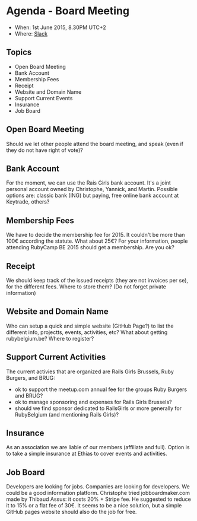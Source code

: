 # Agenda - Board Meeting

* When: 1st June 2015, 8.30PM UTC+2
* Where: [Slack](https://rubyburgers.slack.com/messages/association/)

## Topics

* Open Board Meeting
* Bank Account
* Membership Fees
* Receipt
* Website and Domain Name
* Support Current Events
* Insurance
* Job Board

## Open Board Meeting

Should we let other people attend the board meeting, and speak (even if they do not have right of vote)?

## Bank Account

For the moment, we can use the Rais Girls bank account. It's a joint personal account owned by Christophe, Yannick,
and Martin. Possible options are: classic bank (ING) but paying, free online bank account at Keytrade, others?

## Membership Fees

We have to decide the membership fee for 2015. It couldn't be more than 100€ according the statute. What about 25€?
For your information, people attending RubyCamp BE 2015 should get a membership. Are you ok?

## Receipt

We should keep track of the issued receipts (they are not invoices per se), for the different fees. Where to store
them? (Do not forget private information)

## Website and Domain Name

Who can setup a quick and simple website (GitHub Page?) to list the different info, projectts, events, activities,
etc? What about getting rubybelgium.be? Where to register?

## Support Current Activities

The current activies that are organized are Rails Girls Brussels, Ruby Burgers, and BRUG:

* ok to support the meetup.com annual fee for the groups Ruby Burgers and BRUG?
* ok to manage sponsoring and expenses for Rails Girls Brussels?
* should we find sponsor dedicated to RailsGirls or more generally for RubyBelgium (and mentioning Rails Girls)?

## Insurance

As an association we are liable of our members (affiliate and full). Option is to take a simple insurance at Ethias
to cover events and activities.

## Job Board

Developers are looking for jobs. Companies are looking for developers. We could be a good information platform.
Christophe tried jobboardmaker.com made by Thibaud Assus: it costs 20% + Stripe fee. He suggested to reduce it
to 15% or a flat fee of 30€. It seems to be a nice solution, but a simple GitHub pages website should also do
the job for free.
